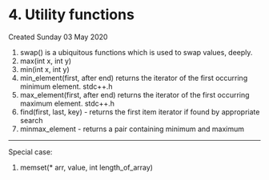 # 4. Utility functions
Created Sunday 03 May 2020

1. swap() is a ubiquitous functions which is used to swap values, deeply.
2. max(int x, int y)
3. min(int x, int y)
4. min_element(first, after end)	returns the iterator of the first occurring minimum element. stdc++.h
5. max_element(first, after end) returns the iterator of the first occurring maximum element. stdc++.h
6. find(first, last, key) - returns the first item iterator if found by appropriate search
7. minmax_element - returns a pair containing minimum and maximum


*****

Special case:

1. memset(<type>* arr, <type> value, int length_of_array)